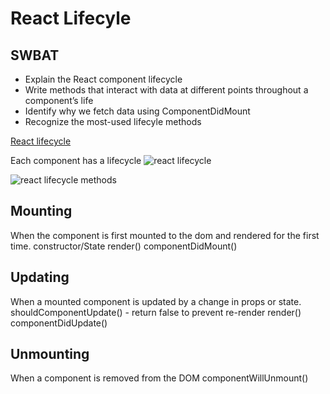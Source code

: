 # React Lifecyle
## SWBAT
- Explain the React component lifecycle
- Write methods that interact with data at different points throughout a component’s life
- Identify why we fetch data using ComponentDidMount
- Recognize the most-used lifecyle methods



[React lifecycle](https://projects.wojtekmaj.pl/react-lifecycle-methods-diagram/)

Each component has a lifecycle
![react lifecycle](https://cdn-media-1.freecodecamp.org/images/1*_drMYY_IEgboMS4RhvC-lQ.png)

![react lifecycle methods](https://csharpcorner.azureedge.net/article/components-lifecycle-in-react/Images/Components%20Lifecycle%20In%20React.jpg)

## Mounting 
When the component is first mounted to the dom and rendered for the first time. 
    constructor/State
    render()
    componentDidMount()
## Updating 
When a mounted component is updated by a change in props or state.
    shouldComponentUpdate()
        - return false to prevent re-render
    render()
    componentDidUpdate()

## Unmounting
When a component is removed from the DOM
    componentWillUnmount()